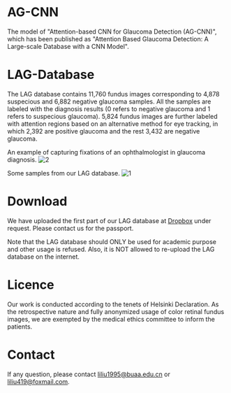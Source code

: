 # AG-CNN
The model of "Attention-based CNN for Glaucoma Detection (AG-CNN)", which has been published as "Attention Based Glaucoma Detection: A Large-scale Database with a CNN Model".

# LAG-Database
The LAG database contains 11,760 fundus images corresponding to 4,878 suspecious and 6,882 negative glaucoma samples. All the samples are labeled with the diagnosis results (0 refers to negative glaucoma and 1 refers to suspecious glaucoma).
5,824 fundus images are further labeled with attention regions based on an alternative method for eye tracking, in which 2,392 are positive glaucoma and the rest 3,432 are negative glaucoma. 

An example of capturing fixations of an ophthalmologist in glaucoma diagnosis.
![2](https://github.com/smilell/AG-CNN/blob/master/database2.png)

Some samples from our LAG database.
![1](https://github.com/smilell/AG-CNN/blob/master/database1.png)



# Download
We have uploaded the first part of our LAG database at [Dropbox](https://www.dropbox.com/s/7mcngr3xhlaj5uc/LAG_database_part_1.rar?dl=0) under request. Please contact us for the passport.

Note that the LAG database should ONLY be used for academic purpose and other usage is refused. Also, it is NOT allowed to re-upload the LAG database on the internet.

# Licence
Our work is conducted according to the tenets of Helsinki Declaration. As the retrospective nature and fully anonymized usage of color retinal fundus images, we are exempted by the medical ethics committee to inform the patients. 


# Contact
If any question, please contact liliu1995@buaa.edu.cn or liliu419@foxmail.com.
